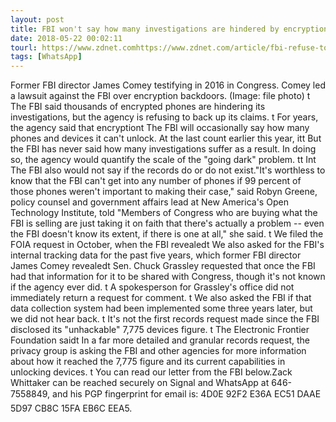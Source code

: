 ```yaml
---
layout: post
title: FBI won't say how many investigations are hindered by encryption
date: 2018-05-22 00:02:11
tourl: https://www.zdnet.comhttps://www.zdnet.com/article/fbi-refuse-to-say-investigations-hampered-by-encryption/
tags: [WhatsApp]
---
```

Former FBI director James Comey testifying in 2016 in Congress. Comey led a lawsuit against the FBI over encryption backdoors. (Image: file photo) t The FBI said thousands of encrypted phones are hindering its investigations, but the agency is refusing to back up its claims. t For years, the agency said that encryptiont The FBI will occasionally say how many phones and devices it can't unlock. At the last count earlier this year, itt But the FBI has never said how many investigations suffer as a result. In doing so, the agency would quantify the scale of the "going dark" problem. tt Int The FBI also would not say if the records do or do not exist."It's worthless to know that the FBI can't get into any number of phones if 99 percent of those phones weren't important to making their case," said Robyn Greene, policy counsel and government affairs lead at New America's Open Technology Institute, told "Members of Congress who are buying what the FBI is selling are just taking it on faith that there's actually a problem -- even the FBI doesn't know its extent, if there is one at all," she said. t We filed the FOIA request in October, when the FBI revealedt We also asked for the FBI's internal tracking data for the past five years, which former FBI director James Comey revealedt Sen. Chuck Grassley requested that once the FBI had that information for it to be shared with Congress, though it's not known if the agency ever did. t A spokesperson for Grassley's office did not immediately return a request for comment. t We also asked the FBI if that data collection system had been implemented some three years later, but we did not hear back. t It's not the first records request made since the FBI disclosed its "unhackable" 7,775 devices figure. t The Electronic Frontier Foundation saidt In a far more detailed and granular records request, the privacy group is asking the FBI and other agencies for more information about how it reached the 7,775 figure and its current capabilities in unlocking devices. t You can read our letter from the FBI below.Zack Whittaker can be reached securely on Signal and WhatsApp at 646-7558849, and his PGP fingerprint for email is: 4D0E 92F2 E36A EC51 DAAE 5D97 CB8C 15FA EB6C EEA5.